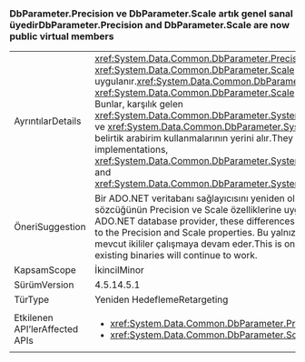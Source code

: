 ### <a name="dbparameterprecision-and-dbparameterscale-are-now-public-virtual-members"></a><span data-ttu-id="02072-101">DbParameter.Precision ve DbParameter.Scale artık genel sanal üyedir</span><span class="sxs-lookup"><span data-stu-id="02072-101">DbParameter.Precision and DbParameter.Scale are now public virtual members</span></span>

|   |   |
|---|---|
|<span data-ttu-id="02072-102">Ayrıntılar</span><span class="sxs-lookup"><span data-stu-id="02072-102">Details</span></span>|<span data-ttu-id="02072-103"><xref:System.Data.Common.DbParameter.Precision> ve <xref:System.Data.Common.DbParameter.Scale> genel sanal özellik olarak uygulanır.</span><span class="sxs-lookup"><span data-stu-id="02072-103"><xref:System.Data.Common.DbParameter.Precision> and <xref:System.Data.Common.DbParameter.Scale> are implemented as public virtual properties.</span></span> <span data-ttu-id="02072-104">Bunlar, karşılık gelen <xref:System.Data.Common.DbParameter.System%23Data%23IDbDataParameter%23Precision> ve <xref:System.Data.Common.DbParameter.System%23Data%23IDbDataParameter%23Scale> belirtik arabirim kullanmalarının yerini alır.</span><span class="sxs-lookup"><span data-stu-id="02072-104">They replace the corresponding explicit interface implementations, <xref:System.Data.Common.DbParameter.System%23Data%23IDbDataParameter%23Precision> and <xref:System.Data.Common.DbParameter.System%23Data%23IDbDataParameter%23Scale>.</span></span>|
|<span data-ttu-id="02072-105">Öneri</span><span class="sxs-lookup"><span data-stu-id="02072-105">Suggestion</span></span>|<span data-ttu-id="02072-106">Bir ADO.NET veritabanı sağlayıcısını yeniden oluştururken, bu farklar 'override' anahtar sözcüğünün Precision ve Scale özelliklerine uygulanmasını gerektirir.</span><span class="sxs-lookup"><span data-stu-id="02072-106">When re-building an ADO.NET database provider, these differences will require the 'override' keyword to be applied to the Precision and Scale properties.</span></span> <span data-ttu-id="02072-107">Bu yalnızca bileşenler yeniden oluşturulurken gereklidir; mevcut ikililer çalışmaya devam eder.</span><span class="sxs-lookup"><span data-stu-id="02072-107">This is only needed when re-building the components; existing binaries will continue to work.</span></span>|
|<span data-ttu-id="02072-108">Kapsam</span><span class="sxs-lookup"><span data-stu-id="02072-108">Scope</span></span>|<span data-ttu-id="02072-109">İkincil</span><span class="sxs-lookup"><span data-stu-id="02072-109">Minor</span></span>|
|<span data-ttu-id="02072-110">Sürüm</span><span class="sxs-lookup"><span data-stu-id="02072-110">Version</span></span>|<span data-ttu-id="02072-111">4.5.1</span><span class="sxs-lookup"><span data-stu-id="02072-111">4.5.1</span></span>|
|<span data-ttu-id="02072-112">Tür</span><span class="sxs-lookup"><span data-stu-id="02072-112">Type</span></span>|<span data-ttu-id="02072-113">Yeniden Hedefleme</span><span class="sxs-lookup"><span data-stu-id="02072-113">Retargeting</span></span>|
|<span data-ttu-id="02072-114">Etkilenen API’ler</span><span class="sxs-lookup"><span data-stu-id="02072-114">Affected APIs</span></span>|<ul><li><xref:System.Data.Common.DbParameter.Precision?displayProperty=nameWithType></li><li><xref:System.Data.Common.DbParameter.Scale?displayProperty=nameWithType></li></ul>|

